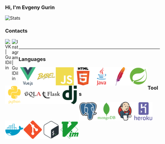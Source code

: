 ### Hi, I'm Evgeny Gurin

![Stats](https://github-readme-stats.vercel.app/api?username=GulDilin&show_icons=true&count_private=true)

### Contacts
[<img align="left" alt="VK | GulDilin" width="22px" src="https://cdn.jsdelivr.net/npm/simple-icons@v3/icons/vk.svg" />][vk]
[<img align="left" alt="Instagram | GulDilin" width="22px" src="https://cdn.jsdelivr.net/npm/simple-icons@v3/icons/instagram.svg" />][instagram]


[vk]: https://vk.com/guldilin
[instagram]: https://instagram.com/guldilin


<br/>
<hr>

### Languages

<img align="left" alt="VueJs" width="60px" src="https://github.com/devicons/devicon/blob/master/icons/vuejs/vuejs-original-wordmark.svg" />
<img align="left" alt="babel" width="60px" src="https://github.com/devicons/devicon/blob/master/icons/babel/babel-original.svg" />
<img align="left" alt="javascript" width="60px" src="https://github.com/devicons/devicon/blob/master/icons/javascript/javascript-plain.svg" />
<img align="left" alt="HTML5" width="60px" src="https://github.com/devicons/devicon/blob/master/icons/html5/html5-original-wordmark.svg" />

<img align="left" alt="Java" width="60px" src="https://github.com/devicons/devicon/blob/master/icons/java/java-original-wordmark.svg" />
<img align="left" alt="Maven" width="60px" src="https://raw.githubusercontent.com/github/explore/80688e429a7d4ef2fca1e82350fe8e3517d3494d/topics/maven/maven.png" />
<img align="left" alt="Spring Boot" width="60px" src="https://raw.githubusercontent.com/github/explore/80688e429a7d4ef2fca1e82350fe8e3517d3494d/topics/spring-boot/spring-boot.png" />

<img align="left" alt="Python" width="60px" src="https://github.com/devicons/devicon/blob/master/icons/python/python-plain-wordmark.svg" />
<img align="left" alt="sqlalchemy" width="60px" src="https://github.com/devicons/devicon/blob/master/icons/sqlalchemy/sqlalchemy-original.svg" />
<img align="left" alt="Flask" width="60px" src="https://github.com/devicons/devicon/blob/master/icons/flask/flask-original-wordmark.svg" />
<img align="left" alt="Django" width="60px" src="https://github.com/devicons/devicon/blob/master/icons/django/django-plain.svg" />

<br/>
<br/>

### Tools
<img align="left" alt="postgresql" width="60px" src="https://github.com/devicons/devicon/blob/master/icons/postgresql/postgresql-original.svg" />
<img align="left" alt="postgresql" width="60px" src="https://github.com/devicons/devicon/blob/master/icons/mongodb/mongodb-plain-wordmark.svg" />

<img align="left" alt="jenkins" width="60px" src="https://github.com/devicons/devicon/blob/master/icons/jenkins/jenkins-original.svg" />
<img align="left" alt="heroku" width="60px" src="https://github.com/devicons/devicon/blob/master/icons/heroku/heroku-plain-wordmark.svg" />
<img align="left" alt="docker" width="60px" src="https://github.com/devicons/devicon/blob/master/icons/docker/docker-plain.svg" />
<img align="left" alt="git" width="60px" src="https://github.com/devicons/devicon/blob/master/icons/git/git-plain.svg" />
<img align="left" alt="Bash" width="60px" src="https://github.com/devicons/devicon/blob/master/icons/bash/bash-original.svg" />
<img align="left" alt="vim" width="60px" src="https://github.com/devicons/devicon/blob/master/icons/vim/vim-plain.svg" />


<!--
**GulDilin/guldilin** is a ✨ _special_ ✨ repository because its `README.md` (this file) appears on your GitHub profile.

Here are some ideas to get you started:

- 🔭 I’m currently working on ...
- 🌱 I’m currently learning ...
- 👯 I’m looking to collaborate on ...
- 🤔 I’m looking for help with ...
- 💬 Ask me about ...
- 📫 How to reach me: ...
- 😄 Pronouns: ...
- ⚡ Fun fact: ...
-->
